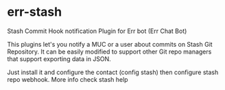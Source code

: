 # err-stash
Stash Commit Hook notification Plugin for Err bot (Err Chat Bot)

This plugins let's you notify a MUC or a user about commits on Stash Git Repository. It can be easily modified to support other Git repo managers that support exporting data in JSON.

Just install it and configure the contact (config stash) then configure stash repo webhook. More info check stash help

